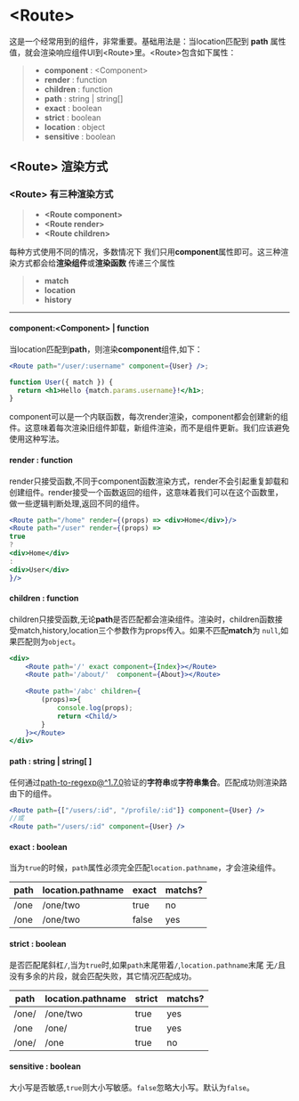 # \<Route>

这是一个经常用到的组件，非常重要。基础用法是：当location匹配到 **path** 属性值，就会渲染响应组件UI到\<Route>里。\<Route>包含如下属性：

> * **component** : \<Component>
> * **render** : function
> * **children** : function
> * **path** : string | string[]
> * **exact** : boolean
> * **strict** : boolean
> * **location** : object
> * **sensitive** : boolean

## \<Route> 渲染方式

### \<Route> 有三种渲染方式
> * **\<Route component\>**
> * **\<Route render>**
> * **\<Route children>**

每种方式使用不同的情况，多数情况下 我们只用**component**属性即可。这三种渲染方式都会给**渲染组件**或**渲染函数** 传递三个属性
> * **match**
> * **location**
> * **history**

------

#### component:\<Component> | function
当location匹配到**path**，则渲染**component**组件,如下：
```jsx
<Route path="/user/:username" component={User} />;

function User({ match }) {
  return <h1>Hello {match.params.username}!</h1>;
}
```
component可以是一个内联函数，每次render渲染，component都会创建新的组件。这意味着每次渲染旧组件卸载，新组件渲染，而不是组件更新。我们应该避免使用这种写法。

#### render : function

render只接受函数,不同于component函数渲染方式，render不会引起重复卸载和创建组件。render接受一个函数返回的组件，这意味着我们可以在这个函数里，做一些逻辑判断处理,返回不同的组件。
```jsx
<Route path="/home" render={(props) => <div>Home</div>}/>
<Route path="/user" render={(props) => 
true 
? 
<div>Home</div>
:
<div>User</div>
}/>

```

#### children : function

children只接受函数,无论**path**是否匹配都会渲染组件。渲染时，children函数接受match,history,location三个参数作为props传入。如果不匹配**match**为 `null`,如果匹配则为`object`。
```jsx
<div>
    <Route path='/' exact component={Index}></Route>
    <Route path='/about/'  component={About}></Route>
   
    <Route path='/abc' children={
        (props)=>{
            console.log(props);
            return <Child/>
        }
    }></Route>
</div>
```

#### path : string | string[ ]

任何通过[path-to-regexp@^1.7.0](https://github.com/pillarjs/path-to-regexp/tree/v1.7.0)验证的**字符串**或**字符串集合**。匹配成功则渲染路由下的组件。

```jsx
<Route path={["/users/:id", "/profile/:id"]} component={User} />
//或
<Route path="/users/:id" component={User} />
```
#### exact : boolean
当为`true`的时候，`path`属性必须完全匹配`location.pathname`，才会渲染组件。

| path | location.pathname | exact|matchs?|
| ---- | -----             | ---- | ----  |
|/one  | \/one/two         | true | no    |
|/one  | \/one/two         | false| yes   |

#### strict : boolean

是否匹配尾斜杠`/`,当为`true`时,如果`path`末尾带着`/`,`location.pathname`末尾 无`/`且没有多余的片段，就会匹配失败，其它情况匹配成功。

| path  | location.pathname | strict|matchs?|
| ----  | ----------------- | ----  | ----  |
| /one/ | \/one/two         | true  | yes   |
| /one  | \/one/            | true  | yes   |
| /one/ | \/one             | true  | no    |

#### sensitive : boolean

大小写是否敏感,`true`则大小写敏感。`false`忽略大小写。默认为`false`。
